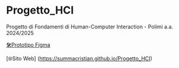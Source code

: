 # Progetto_HCI
Progetto di Fondamenti di Human-Computer Interaction - Polimi a.a. 2024/2025

[🛠️Prototipo Figma](https://www.figma.com/design/n5gxp4iFehx6jtxsdxqUNH/Time2Help---Imagineers?node-id=0-1&t=hDIK9T7nilFLDCcu-1)

[🌐Sito Web] (https://summacristian.github.io/Progetto_HCI)